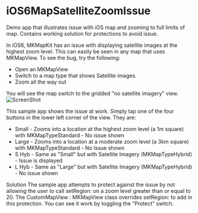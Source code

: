 iOS6MapSatelliteZoomIssue
=========================

Demo app that illustrates issue with iOS map and zooming to full limits of map. Contains working solution for protections to avoid issue.

In iOS6, MKMapKit has an issue with displaying satellite images at the highest zoom level. This can easily be seen in any map that uses MKMapView. To see the bug, try the following:
* Open an MKMapView
* Switch to a map type that shows Satellite images.
* Zoom all the way out

You will see the map switch to the gridded "no satellite imagery" view. 
![ScreenShot](https://raw.github.com/DeepFriedTwinkie/iOS6MapZoomIssue/master/Grid_Screenshot.png)

This sample app shows the issue at work. Simply tap one of the four buttons in the lower left corner of the view. They are:
* Small - Zooms into a location at the highest zoom level (a 1m square) with MKMapTypeStandard - No issue shown
* Large - Zooms into a location at a moderate zoom level (a 3km square) with MKMapTypeStandard - No Issue shown
* S Hyb - Same as "Small" but with Satellite Imagery (MKMapTypeHybrid) - Issue is displayed
* L Hyb - Same as "Large" but with Satellite Imagery (MKMapTypeHybrid) - No issue shown

Solution
The sample app attempts to protect against the issue by not allowing the user to call setRegion: on a zoom level greater than or equal to 20. The CustomMapView : MKMapView class overrides setRegion: to add in this protection. You can see it work by toggling the "Protect" switch.
